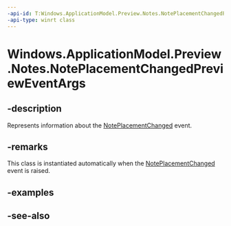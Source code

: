 ----api-id: T:Windows.ApplicationModel.Preview.Notes.NotePlacementChangedPreviewEventArgs
-api-type: winrt class
---<!-- Class syntax.public class NotePlacementChangedPreviewEventArgs : Windows.ApplicationModel.Preview.Notes.INotePlacementChangedPreviewEventArgs--># Windows.ApplicationModel.Preview.Notes.NotePlacementChangedPreviewEventArgs## -descriptionRepresents information about the [NotePlacementChanged](noteswindowmanagerpreview_noteplacementchanged.md) event.## -remarksThis class is instantiated automatically when the [NotePlacementChanged](noteswindowmanagerpreview_noteplacementchanged.md) event is raised.## -examples## -see-also
